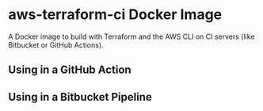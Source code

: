 # aws-terraform-ci Docker Image

A Docker image to build with Terraform and the AWS CLI on CI servers (like
Bitbucket or GitHub Actions).

## Using in a GitHub Action

## Using in a Bitbucket Pipeline
